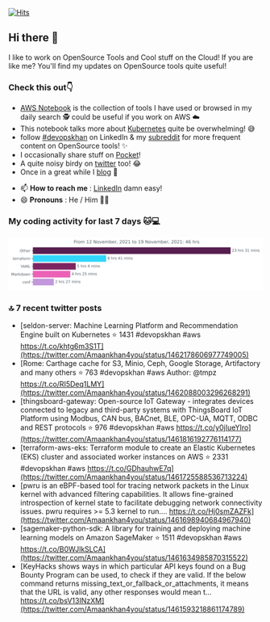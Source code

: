 [![Hits](https://hits.seeyoufarm.com/api/count/incr/badge.svg?url=https%3A%2F%2Fgithub.com%2Fakhan4u%2Fhit-counter&count_bg=%2379C83D&title_bg=%23555555&icon=&icon_color=%23E7E7E7&title=visits&edge_flat=false)](https://hits.seeyoufarm.com)

## Hi there 👋

I like to work on OpenSource Tools and Cool stuff on the Cloud! If you are like me? You'll find my updates on OpenSource tools quite useful!

### Check this out👇

* [AWS Notebook](https://histre.com/public/notebooks/dnllyanu/aws/) is the collection of tools I have used or browsed in my daily search 🕵️ could be useful if you work on AWS ☁️
* This notebook talks more about [Kubernetes](https://histre.com/public/notebooks/6uxdvo3y/kubernetes/) quite be overwhelming! 😅
* follow [#devopskhan](https://www.linkedin.com/feed/hashtag/devopskhan/) on LinkedIn & my [subreddit](https://www.reddit.com/r/devopskhan/) for more frequent content on OpenSource tools! ✨
* I occasionally share stuff on [Pocket](https://getpocket.com/@ej6g8d1dp2829A16a9Tf5d4T6bAMp3d8791rejDe86yem3bm4e14ex4fT4dluk29)!
* A quite noisy birdy on [twitter](https://twitter.com/Amaankhan4you) too! 😂
* Once in a great while I [blog](https://linuxparrot.com/) 😬


- 📫 **How to reach me** : [LinkedIn](https://www.linkedin.com/in/amaan-khan-linux-ninja) damn easy!
- 😄 **Pronouns** : He / Him 🤷‍♂️

### My coding activity for last 7 days 🐱💻

<img src="https://github.com/akhan4u/akhan4u/blob/main/images/stat.svg" alt="Amaan's Wakatime Activity!"/>

### 🔝 7 recent twitter posts
<!-- DEVDOJO:START -->
- [seldon-server: Machine Learning Platform and Recommendation Engine built on Kubernetes
⭐️ 1431
#devopskhan #aws
https://t.co/khtg6m3S1T](https://twitter.com/Amaankhan4you/status/1462178606977749005)
- [Rome: Carthage cache for S3, Minio, Ceph, Google Storage, Artifactory and many others 
⭐️ 763
#devopskhan #aws
Author: @tmpz
https://t.co/RI5Deq1LMY](https://twitter.com/Amaankhan4you/status/1462088003296268291)
- [thingsboard-gateway: Open-source IoT Gateway - integrates devices connected to legacy and third-party systems with ThingsBoard IoT Platform using Modbus, CAN bus, BACnet, BLE, OPC-UA, MQTT, ODBC and REST protocols
⭐️ 976
#devopskhan #aws
https://t.co/y0jIueYIro](https://twitter.com/Amaankhan4you/status/1461816192776114177)
- [terraform-aws-eks: Terraform module to create an Elastic Kubernetes &lpar;EKS&rpar; cluster and associated worker instances on AWS
⭐️ 2331
#devopskhan #aws
https://t.co/GDhauhwE7q](https://twitter.com/Amaankhan4you/status/1461725588536713224)
- [pwru is an eBPF-based tool for tracing network packets in the Linux kernel with advanced filtering capabilities. It allows fine-grained introspection of kernel state to facilitate debugging network connectivity issues. pwru requires &gt;= 5.3 kernel to run.… https://t.co/Hj0smZAZFk](https://twitter.com/Amaankhan4you/status/1461698940684967940)
- [sagemaker-python-sdk: A library for training and deploying machine learning models on Amazon SageMaker
⭐️ 1511
#devopskhan #aws
https://t.co/B0WJlkSLCA](https://twitter.com/Amaankhan4you/status/1461634985870315522)
- [KeyHacks shows ways in which particular API keys found on a Bug Bounty Program can be used, to check if they are valid. If the below command returns missing_text_or_fallback_or_attachments, it means that the URL is valid, any other responses would mean t… https://t.co/bsV13INzXM](https://twitter.com/Amaankhan4you/status/1461593218861174789)
<!-- DEVDOJO:END -->

<!-- ![Amaan's GitHub stats](https://github-readme-stats.vercel.app/api?username=akhan4u&count_private=true&show_icons=true&hide=contribs) -->
